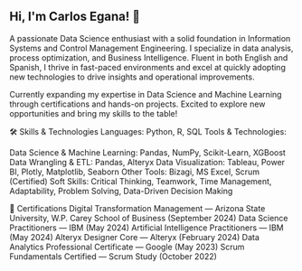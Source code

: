 ## Hi, I'm Carlos Egana! 👋
A passionate Data Science enthusiast with a solid foundation in Information Systems and Control Management Engineering. I specialize in data analysis, process optimization, and Business Intelligence. Fluent in both English and Spanish, I thrive in fast-paced environments and excel at quickly adopting new technologies to drive insights and operational improvements.

Currently expanding my expertise in Data Science and Machine Learning through certifications and hands-on projects. Excited to explore new opportunities and bring my skills to the table!


🛠️ Skills & Technologies
Languages: Python, R, SQL
Tools & Technologies:

Data Science & Machine Learning: Pandas, NumPy, Scikit-Learn, XGBoost
Data Wrangling & ETL: Pandas, Alteryx
Data Visualization: Tableau, Power BI, Plotly, Matplotlib, Seaborn
Other Tools: Bizagi, MS Excel, Scrum (Certified)
Soft Skills: Critical Thinking, Teamwork, Time Management, Adaptability, Problem Solving, Data-Driven Decision Making

📜 Certifications
Digital Transformation Management — Arizona State University, W.P. Carey School of Business (September 2024)
Data Science Practitioners — IBM (May 2024)
Artificial Intelligence Practitioners — IBM (May 2024)
Alteryx Designer Core — Alteryx (February 2024)
Data Analytics Professional Certificate — Google (May 2023)
Scrum Fundamentals Certified — Scrum Study (October 2022)
